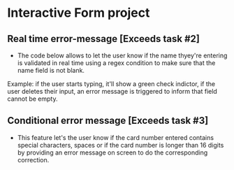 # Interactive Form project

## Real time error-message [Exceeds task #2]

* The code below allows to let the user know if the name thyey're entering is validated in real time  using a regex condition to make sure that the name field is not blank.

Example: if the user starts typing, it'll show a green check indictor, if the user deletes their input, an error message is triggered to inform that field cannot be empty.

<!-- //Real time error-message [Exceeds task #2]

function realTimeErrorMessage(inputElement) {
    inputElement.addEventListener('keyup', (e) => {
        let userInput = e.target.value;

        if (userInput.includes(inputElement.value)) {
            validator(isNameValid(), nameInput);
        }
    })
} -->

## Conditional error message [Exceeds task #3]

* This feature let's the user know if the card number entered contains special characters, spaces or if the card number is longer than 16 digits by providing an error message on screen to do the corresponding correction.

<!-- function conditionalErrorMessage(inputElement) {
    inputElement.addEventListener('keyup', (e) => {
        const numbersOnly = () => /^\d+$/.test(inputElement.value);
    
        let userInput = e.target.value;
        if(!numbersOnly() && userInput !== "") {
            inputElement.nextElementSibling.innerHTML = 'Card number must contain only digits — no spaces or special characters.';
            inputElement.nextElementSibling.style.display = 'inherit';
        } else {
            inputElement.nextElementSibling.style.display = 'none';
        }
    
        if(userInput.length > 16) {
            inputElement.nextElementSibling.innerHTML = 'Card number provided is more than 16 digits, it must 13-16  digits or less.';
            inputElement.nextElementSibling.style.display = 'inherit';
        }
    })

} -->
